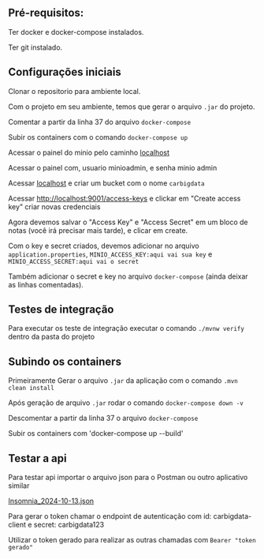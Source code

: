 ## Pré-requisitos:

Ter docker e docker-compose instalados.

Ter git instalado.

## Configurações iniciais

Clonar o repositorio para ambiente local.

Com o projeto em seu ambiente, temos que gerar o arquivo `.jar`  do projeto.

Comentar a partir da linha 37 do arquivo `docker-compose`

Subir os containers com o comando `docker-compose up`

Acessar o painel do minio pelo caminho [localhost](http://localhost:9001/login)

Acessar o painel com, usuario minioadmin, e senha minio admin

Acessar [localhost](http://localhost:9001/buckets/add-bucket) e criar um bucket com o nome `carbigdata`

Acessar [ http://localhost:9001/access-keys](http://localhost:9001/access-keys) e clickar em "Create access key" criar novas credenciais

Agora devemos salvar o "Access Key" e "Access Secret" em um bloco de notas (você irá precisar mais tarde), e clicar em create.

Com o key e secret criados, devemos adicionar no arquivo `application.properties`, `MINIO_ACCESS_KEY:aqui vai sua key` e `MINIO_ACCESS_SECRET:aqui vai o secret`

Também adicionar o secret e key no arquivo `docker-compose` (ainda deixar as linhas comentadas).

## Testes de integração

Para executar os teste de integração executar o comando `./mvnw verify` dentro da pasta do projeto

## Subindo os containers

Primeiramente Gerar o arquivo `.jar` da aplicação com o comando `.mvn clean install`

Após geração de arquivo `.jar` rodar o comando `docker-compose down -v`

Descomentar a partir da linha 37 o arquivo `docker-compose`

Subir os containers com 'docker-compose up --build'

## Testar a api

Para testar api importar o arquivo json para o Postman ou outro aplicativo similar

[Insomnia_2024-10-13.json](https://github.com/user-attachments/files/17356799/Insomnia_2024-10-13.json)

Para gerar o token chamar o endpoint de autenticação com id: carbigdata-client e secret: carbigdata123

Utilizar o token gerado para realizar as outras chamadas com `Bearer "token gerado"`
